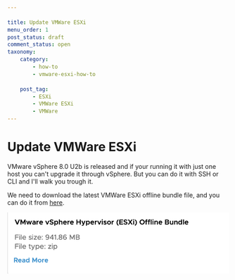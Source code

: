 ```yaml
---

title: Update VMWare ESXi
menu_order: 1
post_status: draft
comment_status: open
taxonomy:
    category:
        - how-to
        - vmware-esxi-how-to

    post_tag:
        - ESXi
        - VMWare ESXi
        - VMWare
---
```


# Update VMWare ESXi  
VMware vSphere 8.0 U2b is released and if your running it with just one host you can't upgrade it through vSphere. But you can do it with SSH or CLI and I'll walk you trough it.
  
We need to download the latest VMWare ESXi offline bundle file, and you can do it from [here](https://customerconnect.vmware.com/downloads/details?downloadGroup=ESXI80U2B&productId=1345).  

![01](/_images/how-to/vmware-esxi/update-esxi/01_update_esxi.png)